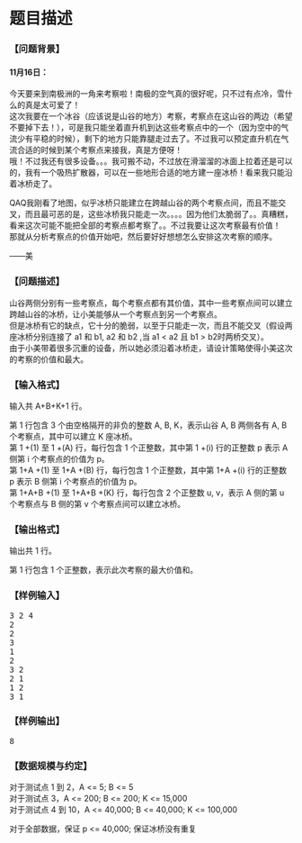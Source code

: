 # 题目描述


<h3>
【问题背景】
</h3>
<h4>
11月16日：
</h4>
<p>
今天要来到南极洲的一角来考察啦！南极的空气真的很好呢，只不过有点冷，雪什么的真是太可爱了！<br/>
这次我要在一个冰谷（应该说是山谷的地方）考察，考察点在这山谷的两边（希望不要掉下去！），可是我只能坐着直升机到达这些考察点中的一个（因为空中的气流少有平稳的时候），剩下的地方只能靠腿走过去了。不过我可以预定直升机在气流合适的时候到某个考察点来接我，真是方便呀！<br/>
哦！不过我还有很多设备。。。我可搬不动，不过放在滑溜溜的冰面上拉着还是可以的，我有一个吸热扩散器，可以在一些地形合适的地方建一座冰桥！看来我只能沿着冰桥走了。
</p>
<p>
QAQ我刚看了地图，似乎冰桥只能建立在跨越山谷的两个考察点间，而且不能交叉，而且最可恶的是，这些冰桥我只能走一次。。。。因为他们太脆弱了。。真糟糕，看来这次可能不能把全部的考察点都考察了。。不过我要让这次考察最有价值！<br/>
那就从分析考察点的价值开始吧，然后要好好想想怎么安排这次考察的顺序。
</p>
<p>
——美
</p>
<h3>
【问题描述】
</h3>
<p>
山谷两侧分别有一些考察点，每个考察点都有其价值，其中一些考察点间可以建立跨越山谷的冰桥，让小美能够从一个考察点到另一个考察点。<br/>
但是冰桥有它的缺点，它十分的脆弱，以至于只能走一次，而且不能交叉（假设两座冰桥分别连接了 a1 和 b1, a2 和 b2 ,当 a1 &lt; a2 且 b1 &gt; b2时两桥交叉）。<br/>
由于小美带着很多沉重的设备，所以她必须沿着冰桥走，请设计策略使得小美这次的考察的价值和最大。
</p>
<h3>
【输入格式】
</h3>
<p>
输入共 A+B+K+1 行。
</p>
<p>
第 1 行包含 3 个由空格隔开的非负的整数 A, B, K，表示山谷 A, B 两侧各有 A, B 个考察点，其中可以建立 K 座冰桥。<br/>
第 1 +(1) 至 1 +(A) 行，每行包含 1 个正整数，其中第 1 +(i) 行的正整数 p 表示 A 侧第 i 个考察点的价值为 p。<br/>
第 1+A +(1) 至 1+A +(B) 行，每行包含 1 个正整数，其中第 1+A +(i) 行的正整数 p 表示 B 侧第 i 个考察点的价值为 p。<br/>
第 1+A+B +(1) 至 1+A+B +(K) 行，每行包含 2 个正整数 u, v，表示 A 侧的第 u 个考察点与 B 侧的第 v 个考察点间可以建立冰桥。
</p>
<h3>
【输出格式】
</h3>
<p>
输出共 1 行。
</p>
<p>
第 1 行包含 1 个正整数，表示此次考察的最大价值和。
</p>
<h3>
【样例输入】
</h3>
<pre>3 2 4
2
2
3
1
2
3 2
2 1
1 2
3 1
</pre>
<h3>
【样例输出】
</h3>
<pre>8
</pre>
<h3>
【数据规模与约定】
</h3>
<p>
对于测试点 1 到 2，A &lt;= 5; B &lt;= 5<br/>
对于测试点 3，A &lt;= 200; B &lt;= 200; K &lt;= 15,000<br/>
对于测试点 4 到 10，A &lt;= 40,000; B &lt;= 40,000; K &lt;= 100,000
</p>
<p>
对于全部数据，保证 p &lt;= 40,000; 保证冰桥没有重复
</p>
